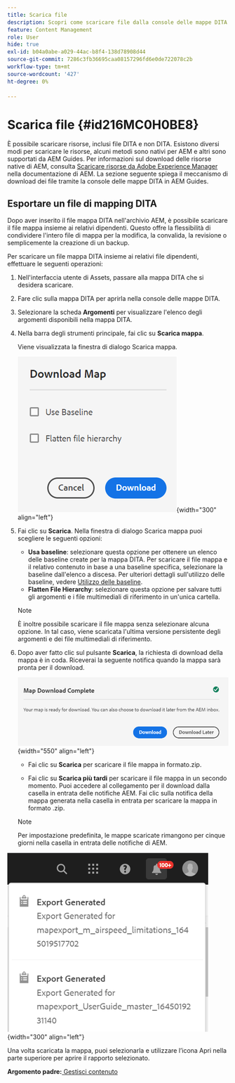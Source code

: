 ```yaml
---
title: Scarica file
description: Scopri come scaricare file dalla console delle mappe DITA in AEM Guides ed esportare un file di mappe DITA nell’archivio AEM.
feature: Content Management
role: User
hide: true
exl-id: b04a0abe-a029-44ac-b8f4-138d78908d44
source-git-commit: 7286c3fb36695caa08157296fd6e0de722078c2b
workflow-type: tm+mt
source-wordcount: '427'
ht-degree: 0%

---
```


# Scarica file {#id216MC0H0BE8}

È possibile scaricare risorse, inclusi file DITA e non DITA. Esistono diversi modi per scaricare le risorse, alcuni metodi sono nativi per AEM e altri sono supportati da AEM Guides. Per informazioni sul download delle risorse native di AEM, consulta [Scaricare risorse da Adobe Experience Manager](https://experienceleague.adobe.com/docs/experience-manager-cloud-service/assets/manage/download-assets-from-aem.html?lang=it) nella documentazione di AEM. La sezione seguente spiega il meccanismo di download dei file tramite la console delle mappe DITA in AEM Guides.

## Esportare un file di mapping DITA

Dopo aver inserito il file mappa DITA nell&#39;archivio AEM, è possibile scaricare il file mappa insieme ai relativi dipendenti. Questo offre la flessibilità di condividere l&#39;intero file di mappa per la modifica, la convalida, la revisione o semplicemente la creazione di un backup.

Per scaricare un file mappa DITA insieme ai relativi file dipendenti, effettuare le seguenti operazioni:

1. Nell&#39;interfaccia utente di Assets, passare alla mappa DITA che si desidera scaricare.

1. Fare clic sulla mappa DITA per aprirla nella console delle mappe DITA.

1. Selezionare la scheda **Argomenti** per visualizzare l&#39;elenco degli argomenti disponibili nella mappa DITA.

1. Nella barra degli strumenti principale, fai clic su **Scarica mappa**.

   Viene visualizzata la finestra di dialogo Scarica mappa.

   ![](images/download-map.png){width="300" align="left"}

1. Fai clic su **Scarica**. Nella finestra di dialogo Scarica mappa puoi scegliere le seguenti opzioni:

   - **Usa baseline**: selezionare questa opzione per ottenere un elenco delle baseline create per la mappa DITA. Per scaricare il file mappa e il relativo contenuto in base a una baseline specifica, selezionare la baseline dall&#39;elenco a discesa. Per ulteriori dettagli sull&#39;utilizzo delle baseline, vedere [Utilizzo delle baseline](generate-output-use-baseline-for-publishing.md#).
   - **Flatten File Hierarchy**: selezionare questa opzione per salvare tutti gli argomenti e i file multimediali di riferimento in un&#39;unica cartella.

   >[!NOTE]
   >
   > È inoltre possibile scaricare il file mappa senza selezionare alcuna opzione. In tal caso, viene scaricata l&#39;ultima versione persistente degli argomenti e dei file multimediali di riferimento.

1. Dopo aver fatto clic sul pulsante **Scarica**, la richiesta di download della mappa è in coda. Riceverai la seguente notifica quando la mappa sarà pronta per il download.

   ![](images/download-map-prompt.png){width="550" align="left"}

   - Fai clic su **Scarica** per scaricare il file mappa in formato.zip.

   - Fai clic su **Scarica più tardi** per scaricare il file mappa in un secondo momento. Puoi accedere al collegamento per il download dalla casella in entrata delle notifiche AEM. Fai clic sulla notifica della mappa generata nella casella in entrata per scaricare la mappa in formato .zip.

   >[!NOTE]
   >
   > Per impostazione predefinita, le mappe scaricate rimangono per cinque giorni nella casella in entrata delle notifiche di AEM.

![](images/download-map-inbox.png){width="300" align="left"}

Una volta scaricata la mappa, puoi selezionarla e utilizzare l’icona Apri nella parte superiore per aprire il rapporto selezionato.

**Argomento padre:**&#x200B;[&#x200B; Gestisci contenuto](authoring.md)
